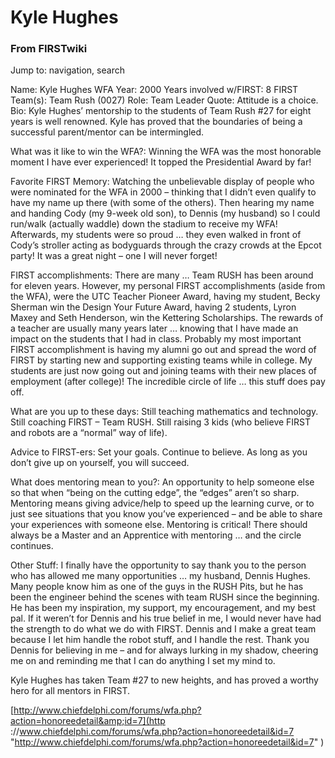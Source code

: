 # Kyle Hughes

### From FIRSTwiki

Jump to: navigation, search

Name: Kyle Hughes WFA Year: 2000 Years involved w/FIRST: 8 FIRST Team(s): Team
Rush (0027) Role: Team Leader Quote: Attitude is a choice. Bio: Kyle Hughes’
mentorship to the students of Team Rush #27 for eight years is well renowned.
Kyle has proved that the boundaries of being a successful parent/mentor can be
intermingled.

What was it like to win the WFA?: Winning the WFA was the most honorable
moment I have ever experienced! It topped the Presidential Award by far!

Favorite FIRST Memory: Watching the unbelievable display of people who were
nominated for the WFA in 2000 – thinking that I didn’t even qualify to have my
name up there (with some of the others). Then hearing my name and handing Cody
(my 9-week old son), to Dennis (my husband) so I could run/walk (actually
waddle) down the stadium to receive my WFA! Afterwards, my students were so
proud … they even walked in front of Cody’s stroller acting as bodyguards
through the crazy crowds at the Epcot party! It was a great night – one I will
never forget!

FIRST accomplishments: There are many … Team RUSH has been around for eleven
years. However, my personal FIRST accomplishments (aside from the WFA), were
the UTC Teacher Pioneer Award, having my student, Becky Sherman win the Design
Your Future Award, having 2 students, Lyron Maxey and Seth Henderson, win the
Kettering Scholarships. The rewards of a teacher are usually many years later
… knowing that I have made an impact on the students that I had in class.
Probably my most important FIRST accomplishment is having my alumni go out and
spread the word of FIRST by starting new and supporting existing teams while
in college. My students are just now going out and joining teams with their
new places of employment (after college)! The incredible circle of life … this
stuff does pay off.

What are you up to these days: Still teaching mathematics and technology.
Still coaching FIRST – Team RUSH. Still raising 3 kids (who believe FIRST and
robots are a “normal” way of life).

Advice to FIRST-ers: Set your goals. Continue to believe. As long as you don’t
give up on yourself, you will succeed.

What does mentoring mean to you?: An opportunity to help someone else so that
when “being on the cutting edge”, the “edges” aren’t so sharp. Mentoring means
giving advice/help to speed up the learning curve, or to just see situations
that you know you’ve experienced – and be able to share your experiences with
someone else. Mentoring is critical! There should always be a Master and an
Apprentice with mentoring … and the circle continues.

Other Stuff: I finally have the opportunity to say thank you to the person who
has allowed me many opportunities … my husband, Dennis Hughes. Many people
know him as one of the guys in the RUSH Pits, but he has been the engineer
behind the scenes with team RUSH since the beginning. He has been my
inspiration, my support, my encouragement, and my best pal. If it weren’t for
Dennis and his true belief in me, I would never have had the strength to do
what we do with FIRST. Dennis and I make a great team because I let him handle
the robot stuff, and I handle the rest. Thank you Dennis for believing in me –
and for always lurking in my shadow, cheering me on and reminding me that I
can do anything I set my mind to.

Kyle Hughes has taken Team #27 to new heights, and has proved a worthy hero
for all mentors in FIRST.

  
[http://www.chiefdelphi.com/forums/wfa.php?action=honoreedetail&amp;id=7](http
://www.chiefdelphi.com/forums/wfa.php?action=honoreedetail&id=7
"http://www.chiefdelphi.com/forums/wfa.php?action=honoreedetail&id=7" )

